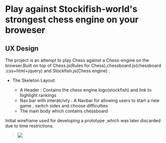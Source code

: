 # Play against Stockifish-world's strongest chess engine on your broweser 


## UX Design 

The project is an attempt to play Chess against a Chess-engine on the browser.Built on top of Chess.js(Rules for Chess),chessboard.js(chessboard :css+html+jquery) 
and Stockfish.js(Chess engine) .



+ The Skeleton Layout:


    - A Header : Contains the chess engine logo(stockfish) and link to highlight rankings 
    - Nav bar with interatcivty : A  Navbar for allowing users to start a new game , switch sides and choose difficulties
    - The main body which contains chessboard 

Initial wireframe used for developing a prototype ,which was later discarded due to time restrictions:

> ![](https://github.com/rbnphlp/Chessapp/tree/master/img/stockfish/Initialwireframe_chess.png)	






